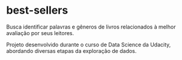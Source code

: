 # best-sellers
Busca identificar palavras e gêneros de livros relacionados à melhor avaliação por seus leitores.

Projeto desenvolvido durante o curso de Data Science da Udacity, abordando diversas etapas da exploração de dados.
